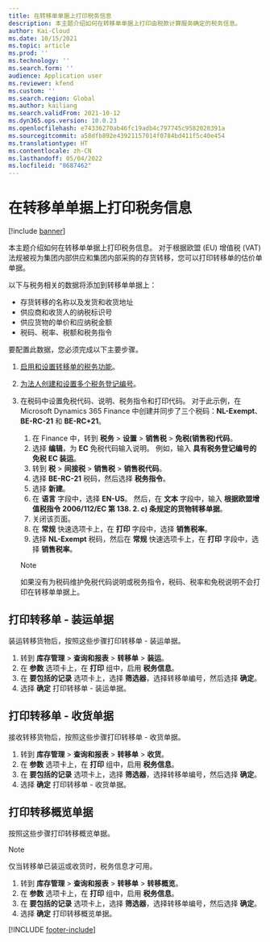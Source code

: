 ```yaml
---
title: 在转移单单据上打印税务信息
description: 本主题介绍如何在转移单单据上打印由税款计算服务确定的税务信息。
author: Kai-Cloud
ms.date: 10/15/2021
ms.topic: article
ms.prod: ''
ms.technology: ''
ms.search.form: ''
audience: Application user
ms.reviewer: kfend
ms.custom: ''
ms.search.region: Global
ms.author: kailiang
ms.search.validFrom: 2021-10-12
ms.dyn365.ops.version: 10.0.23
ms.openlocfilehash: e74336270ab46fc19adb4c797745c9582028391a
ms.sourcegitcommit: a58dfb892e43921157014f0784bd411f5c40e454
ms.translationtype: HT
ms.contentlocale: zh-CN
ms.lasthandoff: 05/04/2022
ms.locfileid: "8687462"
---
```

# <a name="print-tax-information-on-transfer-order-documents"></a>在转移单单据上打印税务信息

[!include [banner](../../includes/banner.md)]

本主题介绍如何在转移单单据上打印税务信息。 对于根据欧盟 (EU) 增值税 (VAT) 法规被视为集团内部供应和集团内部采购的存货转移，您可以打印转移单的估价单单据。 

以下与税务相关的数据将添加到转移单单据上：

- 存货转移的名称以及发货和收货地址
- 供应商和收货人的纳税标识号
- 供应货物的单价和应纳税金额
- 税码、税率、税额和税务指令

要配置此数据，您必须完成以下主要步骤。

1. [启用和设置转移单的税务功能](tasks/Tax-feature-support-for-transfer-order.md)。
2. [为法人创建和设置多个税务登记编号](emea-multiple-vat-registration-numbers.md)。
3. 在税码中设置免税代码、说明、税务指令和打印代码。 对于此示例，在 Microsoft Dynamics 365 Finance 中创建并同步了三个税码：**NL-Exempt**、**BE-RC-21** 和 **BE-RC+21**。

    1. 在 Finance 中，转到 **税务** \> **设置** \> **销售税** \> **免税(销售税)代码**。
    2. 选择 **编辑**，为 **EC** 免税代码输入说明。 例如，输入 **具有税务登记编号的免税 EC 装运**。
    3. 转到 **税** \> **间接税** \> **销售税** \> **销售税代码**。
    4. 选择 **BE-RC-21** 税码，然后选择 **税务指令**。
    5. 选择 **新建**。
    6. 在 **语言** 字段中，选择 **EN-US**。 然后，在 **文本** 字段中，输入 **根据欧盟增值税指令 2006/112/EC 第 138. 2. c) 条规定的货物转移单据**。
    7. 关闭该页面。
    8. 在 **常规** 快速选项卡上，在 **打印** 字段中，选择 **销售税率**。
    8. 选择 **NL-Exempt** 税码，然后在 **常规** 快速选项卡上，在 **打印** 字段中，选择 **销售税率**。

    > [!NOTE] 
    > 如果没有为税码维护免税代码说明或税务指令，税码、税率和免税说明不会打印在转移单单据上。

## <a name="print-the-transfer-order---shipment-document"></a>打印转移单 - 装运单据

装运转移货物后，按照这些步骤打印转移单 - 装运单据。

1. 转到 **库存管理** \> **查询和报表** \> **转移单** \> **装运**。
2. 在 **参数** 选项卡上，在 **打印** 组中，启用 **税务信息**。
3. 在 **要包括的记录** 选项卡上，选择 **筛选器**，选择转移单编号，然后选择 **确定**。
4. 选择 **确定** 打印转移单 - 装运单据。

## <a name="print-the-transfer-order---receipt-document"></a>打印转移单 - 收货单据

接收转移货物后，按照这些步骤打印转移单 - 收货单据。

1. 转到 **库存管理** \> **查询和报表** \> **转移单** \> **收货**。
2. 在 **参数** 选项卡上，在 **打印** 组中，启用 **税务信息**。
3. 在 **要包括的记录** 选项卡上，选择 **筛选器**，选择转移单编号，然后选择 **确定**。
4. 选择 **确定** 打印转移单 - 收货单据。

## <a name="print-the-transfer-overview-document"></a>打印转移概览单据

按照这些步骤打印转移概览单据。

> [!NOTE]
> 仅当转移单已装运或收货时，税务信息才可用。

1. 转到 **库存管理** \> **查询和报表** \> **转移单** \> **转移概览**。
2. 在 **参数** 选项卡上，在 **打印** 组中，启用 **税务信息**。
3. 在 **要包括的记录** 选项卡上，选择 **筛选器**，选择转移单编号，然后选择 **确定**。
4. 选择 **确定** 打印转移概览单据。

[!INCLUDE [footer-include](../../includes/footer-banner.md)]

